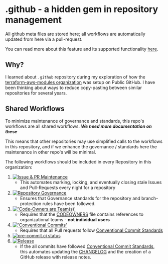# .github - a hidden gem in repository management

All github meta files are stored here; all workflows
are automatically updated from here via a pull-request.

You can read more about this feature and its supported functionality
[here](https://docs.github.com/en/github/building-a-strong-community/creating-a-default-community-health-file#supported-file-types).

## Why?

I learned about `.github` repository during my exploration of how the
[terraform-aws-modules organization](https://github.com/terraform-aws-modules)
was setup on Public GitHub.
I have been thinking about ways to reduce copy-pasting between similar
repositories for several years.

## Shared Workflows

To minimize maintenance of governance and standards,
this repo's workflows are all shared workflows.
***We need more documentation on these***

This means that other repositories may use simplified calls to
the workflows in this repository, and if we enhance the governance
/ standards here the maintenance in other repo's will be minimal.

The following workflows should be included in every
Repository in this organization:

1. [![Issue & PR Maintenance](https://github.com/jaffa-nj/.github/actions/workflows/stale.yml/badge.svg)](https://github.com/jaffa-nj/.github/actions/workflows/stale.yml)
    - This automates marking, locking, and eventually closing stale Issues and Pull-Requests every night for a repository
2. [![Repository Governance](https://github.com/jaffa-nj/.github/actions/workflows/repo-gov.yml/badge.svg)](https://github.com/jaffa-nj/.github/actions/workflows/repo-gov.yml)
    - Ensures that Governance standards for the repository and branch-protection rules have been followed.
3. [!['Code-Owners are Team(s)'](https://github.com/jaffa-nj/.github/actions/workflows/codeowners.yml/badge.svg)](https://github.com/jaffa-nj/.github/actions/workflows/codeowners.yml)
    - Requires that the [CODEOWNERS](CODEOWNERS) file contains references to organizational teams - **not individual users**
4. [!['Conventional Commits'](https://github.com/jaffa-nj/.github/actions/workflows/conventional-commits.yml/badge.svg)](https://github.com/jaffa-nj/.github/actions/workflows/conventional-commits.yml)
    - Requires that all Pull requests follow [Conventional Commit Standards](https://www.conventionalcommits.org/en/v1.0.0/)
5. [![pre-commit.ci status](https://results.pre-commit.ci/badge/github/jaffa-nj/.github/main.svg)](https://results.pre-commit.ci/latest/github/jaffa-nj/.github/main)
6. [![Release](https://github.com/jaffa-nj/.github/actions/workflows/release.yml/badge.svg)](https://github.com/jaffa-nj/.github/actions/workflows/release.yml)
    - If the all commits have followed [Conventional Commit Standards](https://www.conventionalcommits.org/en/v1.0.0/), this automates updating the [CHANGELOG](CHANGELOG.MD) and the creation of a GitHub release with release notes.
